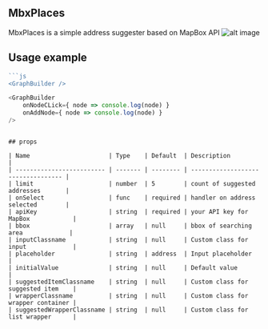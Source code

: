 ## MbxPlaces

MbxPlaces is a simple address suggester based on MapBox API
![alt image](http://imgs-info.ru/2019/09/16/SNIMOK-EKRANA-2019-09-16-V-13.30.333367bb19f5bbac1c.png)
## Usage example

```js
```js
<GraphBuilder />
```
```js
<GraphBuilder
    onNodeCLick={ node => console.log(node) }
    onAddNode={ node => console.log(node) }
/>
```

```

## props

| Name                      | Type    | Default  | Description                        |
| ------------------------- | ------- | -------- | ---------------------------------- |
| limit                     | number  | 5        | count of suggested addresses       |
| onSelect                  | func    | required | handler on address selected        |
| apiKey                    | string  | required | your API key for MapBox            |
| bbox                      | array   | null     | bbox of searching area             |
| inputClassname            | string  | null     | Custom class for input             |
| placeholder               | string  | address  | Input placeholder                  |
| initialValue              | string  | null     | Default value                      |
| suggestedItemClassname    | string  | null     | Custom class for suggested item    |
| wrapperClassname          | string  | null     | Custom class for wrapper container |
| suggestedWrapperClassname | string  | null     | Custom class for list wrapper      |
